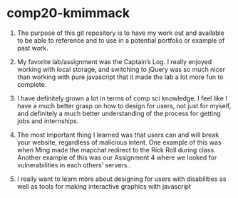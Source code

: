 # comp20-kmimmack

1. The purpose of this git repository is to have my work out and available to be able to reference and to use in a potential portfolio or example of past work.

2. My favorite lab/assignment was the Captain’s Log. I really enjoyed working with local storage, and switching to jQuery was so much nicer than working with pure javascript that it made the lab a lot more fun to complete.

3. I have definitely grown a lot in terms of comp sci knowledge. I feel like I have a much better grasp on how to design for users, not just for myself, and definitely a much better understanding of the process for getting jobs and internships.

4. The most important thing I learned was that users can and will break your website, regardless of malicious intent. One example of this was when Ming made the mapchat redirect to the Rick Roll during class. Another example of this was our Assignment 4 where we looked for vulnerabilities in each others’ servers..

5. I really want to learn more about designing for users with disabilities as well as tools for making interactive graphics with javascript
